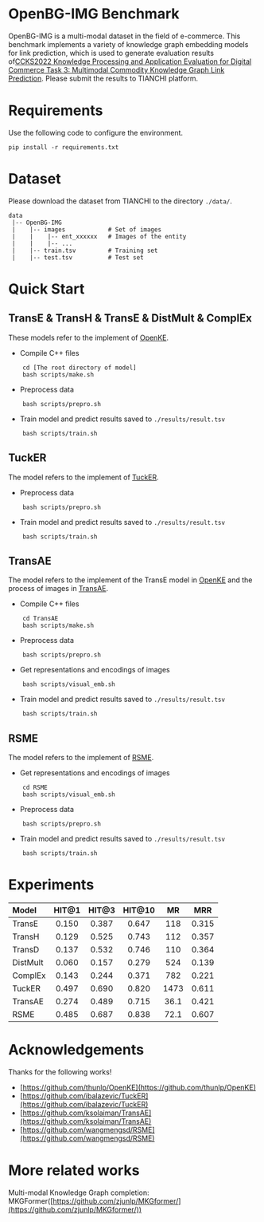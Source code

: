 # OpenBG-IMG Benchmark

OpenBG-IMG is a multi-modal dataset in the field of e-commerce. This benchmark implements a variety of knowledge graph embedding models for link prediction, which is used to generate evaluation results of[CCKS2022 Knowledge Processing and Application Evaluation for Digital Commerce Task 3: Multimodal Commodity Knowledge Graph Link Prediction](https://tianchi.aliyun.com/competition/entrance/531957/introduction). Please submit the results to TIANCHI platform.

# Requirements

Use the following code to configure the environment.
```
pip install -r requirements.txt
```

# Dataset

Please download the dataset from TIANCHI to the directory `./data/`.

```
data
 |-- OpenBG-IMG
 |    |-- images            # Set of images
 |    |    |-- ent_xxxxxx   # Images of the entity
 |    |    |-- ...
 |    |-- train.tsv         # Training set
 |    |-- test.tsv          # Test set
```

# Quick Start


## TransE & TransH & TransE & DistMult & ComplEx

These models refer to the implement of [OpenKE](https://github.com/thunlp/OpenKE).

- Compile C++ files

```shell
    cd [The root directory of model]
    bash scripts/make.sh
```

- Preprocess data

```shell
    bash scripts/prepro.sh
```

- Train model and predict results saved to `./results/result.tsv`


```shell
    bash scripts/train.sh
```

## TuckER

The model refers to the implement of [TuckER](https://github.com/ibalazevic/TuckER).

- Preprocess data

```shell
    bash scripts/prepro.sh
```

- Train model and predict results saved to `./results/result.tsv`


```shell
    bash scripts/train.sh
```

## TransAE

The model refers to the implement of the TransE model in [OpenKE](https://github.com/thunlp/OpenKE) and the process of images in [TransAE](https://github.com/ksolaiman/TransAE).

- Compile C++ files

```shell
    cd TransAE
    bash scripts/make.sh
```

- Preprocess data

```shell
    bash scripts/prepro.sh
```

- Get representations and encodings of images


```shell
    bash scripts/visual_emb.sh
```

- Train model and predict results saved to `./results/result.tsv`


```shell
    bash scripts/train.sh
```

## RSME

The model refers to the implement of [RSME](https://github.com/wangmengsd/RSME).

- Get representations and encodings of images

```shell
    cd RSME
    bash scripts/visual_emb.sh
```

- Preprocess data

```shell
    bash scripts/prepro.sh
```

- Train model and predict results saved to `./results/result.tsv`

```shell
    bash scripts/train.sh
```

# Experiments

|Model		|HIT@1  |HIT@3 |HIT@10| MR  | MRR |
|:-		|:-:	|:-:   |:-:   |:-:  |:-:  |
|TransE	    |0.150  |0.387 |0.647 |118  |0.315|
|TransH 	|0.129  |0.525 |0.743 |112  |0.357|
|TransD	    |0.137  |0.532 |0.746 |110  |0.364|
|DistMult	|0.060  |0.157 |0.279 |524  |0.139|
|ComplEx	|0.143  |0.244 |0.371 |782  |0.221|
|TuckER	    |0.497  |0.690 |0.820 |1473 |0.611|
|TransAE	|0.274  |0.489 |0.715 |36.1 |0.421|
|RSME       |0.485  |0.687 |0.838 |72.1 |0.607|

# Acknowledgements

Thanks for the following works!

- [https://github.com/thunlp/OpenKE](https://github.com/thunlp/OpenKE)
- [https://github.com/ibalazevic/TuckER](https://github.com/ibalazevic/TuckER)
- [https://github.com/ksolaiman/TransAE](https://github.com/ksolaiman/TransAE)
- [https://github.com/wangmengsd/RSME](https://github.com/wangmengsd/RSME)

# More related works

Multi-modal Knowledge Graph completion: MKGFormer([https://github.com/zjunlp/MKGformer/](https://github.com/zjunlp/MKGformer/))
